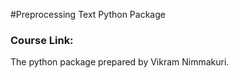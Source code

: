 #Preprocessing Text Python Package

### Course Link:

The python package prepared by Vikram Nimmakuri.

